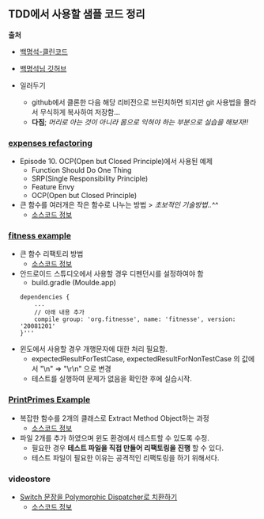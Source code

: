 ## TDD에서 사용할 샘플 코드 정리

**출처**
* [백명석-클린코드](https://www.youtube.com/playlist?list=PLuLb6MC4SOvXCRePHrb4e-EYadjZ9KHyH)
* [백명석님 깃허브](https://github.com/msbaek/)

* 일러두기
    - github에서 클론한 다음 해당 리비전으로 브린치하면 되지만 git 사용법을 몰라서 무식하게 복사하여 저장함...
    - **다짐**; _머리로 아는 것이 아니라 몸으로 익혀야 하는 부분으로 실습을 해보자!!_

### [expenses refactoring](https://github.com/msbaek/expense/)
* Episode 10. OCP(Open but Closed Principle)에서 사용된 예제
    - Function Should Do One Thing
    - SRP(Single Responsibility Principle)
    - Feature Envy
    - OCP(Open but Closed Principle)
* 큰 함수를 여러개은 작은 함수로 나누는 방법 > _초보적인 기술방법..^^_
    - [소스코드 정보](https://github.com/msbaek/expense/commit/114deae805259d0dc6c3b7bdbba97e2f2bdc55f5?diff=unified)

### [fitness example](https://github.com/msbaek/fitness-example)
* 큰 함수 리팩토리 방법
    - [소스코드 정보](https://github.com/msbaek/fitness-example/commit/464fe42929b93fefcb9b99980db76ec1c34a3881#diff-0494caf1dfbc3a4ff5b53428cae27fc3)
* 안드로이드 스튜디오에서 사용할 경우 디펜던시를 설정하여야 함
    - build.gradle (Moulde.app)
    ```
    dependencies {
        ...
        // 아래 내용 추가
        compile group: 'org.fitnesse', name: 'fitnesse', version: '20081201'
    }'''
* 윈도에서 사용할 경우 개행문자에 대한 처리 필요함.
    - expectedResultForTestCase, expectedResultForNonTestCase 의 값에서 "\n" => "\r\n" 으로 변경
    - 테스트를 실행하여 문제가 없음을 확인한 후에 실습시작.


### [PrintPrimes Example](https://github.com/msbaek/print-prime)
* 복잡한 함수를 2개의 클래스로 Extract Method Object하는 과정
    - [소스코드 정보](https://github.com/msbaek/print-prime/commit/c9e14d7e0d506c8b3b037cd86b0cb7737ac0a07b#diff-25d902c24283ab8cfbac54dfa101ad31)
* 파일 2개를 추가 하였으며 윈도 환경에서 테스트할 수 있도록 수정.
  - 필요한 경우 **테스트 파일을 직접 만들어 리팩토링을 진행** 할 수 있다.
  - 테스트 파일이 필요한 이유는 공격적인 리팩토링을 하기 위해서다.

### videostore
* [Switch 문장을 Polymorphic Dispatcher로 치환하기](https://github.com/msbaek/videostore)
    - [소스코드 정보](https://github.com/msbaek/videostore/commit/96948b22da842093c291ff876845bfc485710ab4#diff-25d902c24283ab8cfbac54dfa101ad31)
